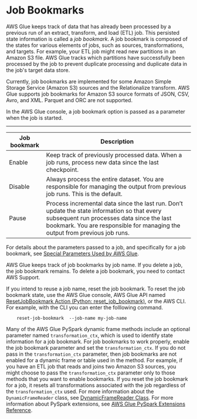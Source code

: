 # Job Bookmarks<a name="monitor-continuations"></a>

AWS Glue keeps track of data that has already been processed by a previous run of an extract, transform, and load \(ETL\) job\. This persisted state information is called a *job bookmark*\.  A job bookmark is composed of the states for various elements of jobs, such as sources, transformations, and targets\. For example, your ETL job might read new partitions in an Amazon S3 file\. AWS Glue tracks which partitions have successfully been processed by the job to prevent duplicate processing and duplicate data in the job's target data store\.

Currently, job bookmarks are implemented for some Amazon Simple Storage Service \(Amazon S3\) sources and the Relationalize transform\. AWS Glue supports job bookmarks for Amazon S3 source formats of JSON, CSV, Avro, and XML\. Parquet and ORC are not supported\.

In the AWS Glue console, a job bookmark option is passed as a parameter when the job is started\.  


****  

| Job bookmark | Description | 
| --- | --- | 
| Enable | Keep track of previously processed data\. When a job runs, process new data since the last checkpoint\. | 
| Disable | Always process the entire dataset\. You are responsible for managing the output from previous job runs\. This is the default\. | 
| Pause | Process incremental data since the last run\. Don’t update the state information so that every subsequent run processes data since the last bookmark\. You are responsible for managing the output from previous job runs\. | 

For details about the parameters passed to a job, and specifically for a job bookmark, see [Special Parameters Used by AWS Glue](aws-glue-programming-etl-glue-arguments.md)\.

AWS Glue keeps track of job bookmarks by job name\. If you delete a job, the job bookmark remains\. To delete a job bookmark, you need to contact AWS Support\.

If you intend to reuse a job name, reset the job bookmark\. To reset the job bookmark state, use the AWS Glue console, AWS Glue API named [ResetJobBookmark Action \(Python: reset\_job\_bookmark\)](aws-glue-api-jobs-runs.md#aws-glue-api-jobs-runs-ResetJobBookmark), or the AWS CLI\. For example, with the CLI you can enter the folllowing command\.

```
    reset-job-bookmark  --job-name my-job-name
```

Many of the AWS Glue PySpark dynamic frame methods include an optional parameter named `transformation_ctx`, which is used to identify state information for a job bookmark\. For job bookmarks to work properly, enable the job bookmark parameter and set the `transformation_ctx`\. If you do not pass in the `transformation_ctx` parameter, then job bookmarks are not enabled for a dynamic frame or table used in the method\. For example, if you have an ETL job that reads and joins two Amazon S3 sources, you might choose to pass the `transformation_ctx` parameter only to those methods that you want to enable bookmarks\. If you reset the job bookmark for a job, it resets all transformations associated with the job regardless of the `transformation_ctx` used\. For more information about the `DynamicFrameReader` class, see [DynamicFrameReader Class](aws-glue-api-crawler-pyspark-extensions-dynamic-frame-reader.md)\. For more information about PySpark extensions, see [AWS Glue PySpark Extensions Reference](aws-glue-programming-python-extensions.md)\. 